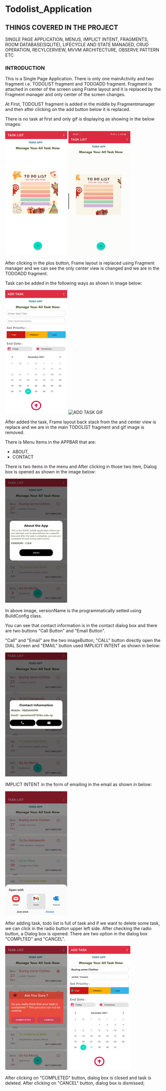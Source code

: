 # Todolist_Application


<h2> THINGS COVERED IN THE PROJECT</h2>
SINGLE PAGE APPLICATION, MENUS, IMPLICT INTENT, FRAGMENTS, ROOM DATABASE(SQLITE), LIFECYCLE AND STATE MANAGED, CRUD OPERATION, RECYLCERVIEW, MVVM ARCHITECTURE, OBSERVE PATTERN ETC            

<h3> INTRODUCTION </h3>
This is a Single Page Application. There is only one mainActivity and two fragment i.e. TODOLIST fragment and TODOADD fragment. Fragment is attached in center of the screen using Frame layout and it is replaced by the Fragment manager and only center of the screen changes. 

At First, TODOLIST fragment is added in the middle by Fragmentmanager and then after clicking on the add button below it is replaced.

There is no task at first and only gif is displaying as showing in the below images:

<img src="images/no_data.jpg" alt="no_data_image" height="400px" width="200px" />     <img src="images/no_data.gif" alt="no_data_image" height="400px" width="200px" /> 

After clicking in the plus button, Frame layout is replaced using Fragment manager and we can see the only center view is changed and we are in the TODOADD fragment. 

Task can be added in the following ways as shown in image below:

<img src="images/add_task.jpg" alt="ADD TASK IMAGE" height="400px" width="200px" />     <img src="images/add_task.gif" alt="ADD TASK GIF" height="400px" width="200px" />

After added the task, Frame layout back stack from the and center view is replace and we are in the main TODOLIST fragment and gif image is removed. 

There is Menu Items in the APPBAR that are:

* ABOUT,
* CONTACT

There is two items in the menu and After clicking in those two item, Dialog box is opened as shown in the image below:

<img src="images/about.jpg" alt="about" height="400px" width="200px" />    

In above image, versionName is the programmatically setted using BuildConfig class. 

You can see that contact information is in the contact dialog box and there are two buttons "Call Button" and "Email Button".

"Call" and "Email" are the two imageButton, "CALL" button directly open the DIAL Screen and "EMAIL" button used IMPLICIT INTENT as shown in below:

<img src="images/contact_ss.jpg" alt="contact" height="400px" width="200px" /> 

IMPLICT INTENT in the form of emailing in the email as shown in below:

<img src="images/images.jpg" alt="implicit" height="400px" width="200px" /> 


After adding task, todo list is full of task and if we want to delete some task, we can click in the radio button upper left side. After checking the radio button, a Dialog box is opened. There are two option in the dialog box "COMPLTED" and "CANCEL".

<img src="images/complete_delete_task.jpg" alt="delete" height="400px" width="200px" />     <img src="images/update_task.jpg" alt="update" height="400px" width="200px" />

After clicking on "COMPLETED" button, dialog box is closed and task is deleted. 
After clicking on "CANCEL" button, dialog box is dismissed;





  

